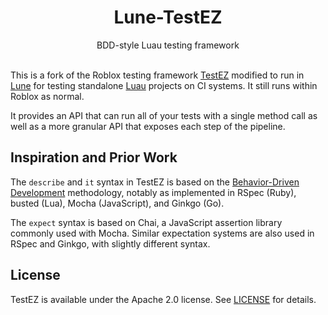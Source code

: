 <h1 align="center">Lune-TestEZ</h1>
<div align="center">
	BDD-style Luau testing framework
</div>

<div>&nbsp;</div>

This is a fork of the Roblox testing framework [TestEZ](https://github.com/Roblox/testez) modified to run in [Lune](https://github.com/lune-org/lune) for testing standalone [Luau](https://github.com/luau-lang/luau) projects on CI systems. It still runs within Roblox as normal.

It provides an API that can run all of your tests with a single method call as well as a more granular API that exposes each step of the pipeline.

## Inspiration and Prior Work
The `describe` and `it` syntax in TestEZ is based on the [Behavior-Driven Development](https://en.wikipedia.org/wiki/Behavior-driven_development) methodology, notably as implemented in RSpec (Ruby), busted (Lua), Mocha (JavaScript), and Ginkgo (Go).

The `expect` syntax is based on Chai, a JavaScript assertion library commonly used with Mocha. Similar expectation systems are also used in RSpec and Ginkgo, with slightly different syntax.

## License
TestEZ is available under the Apache 2.0 license. See [LICENSE](LICENSE) for details.
